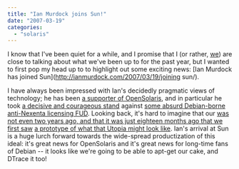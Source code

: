 ```yaml
---
title: "Ian Murdock joins Sun!"
date: "2007-03-19"
categories: 
  - "solaris"
---
```


I know that I've been quiet for a while, and I promise that I (or rather, [we](http://www.flickr.com/photos/66572791@N00/18206393/)) are close to talking about what we've been up to for the past year, but I wanted to first pop my head up to to highlight out some exciting news: [Ian Murdock has joined Sun](http://ianmurdock.com/2007/03/19/joining sun/).

I have always been impressed with Ian's decidedly pragmatic views of technology; he has been [a supporter of OpenSolaris](http://ianmurdock.com/?p=242), and in particular he took [a decisive and courageous stand](http://ianmurdock.com/?p=278) against [some absurd Debian-borne anti-Nexenta licensing FUD](http://lwn.net/Articles/159248/). Looking back, it's hard to imagine that our [was not even two years ago, and that it was just eighteen months ago that we first saw](http://dtrace.org/blogs/bmc/ubuntu_and_dtrace_break_bread) [a prototype of what that Utopia might look like](http://dtrace.org/blogs/bmc/your_debian_fell_into_my). Ian's arrival at Sun is a huge lurch forward towards the wide-spread productization of this ideal: it's great news for OpenSolaris and it's great news for long-time fans of Debian -- it looks like we're going to be able to apt-get our cake, and DTrace it too!
